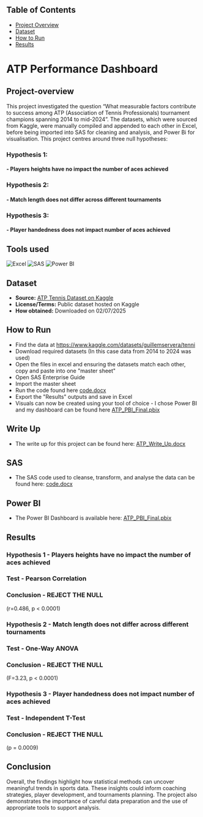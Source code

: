 ## Table of Contents
- [Project Overview](#project-overview)
- [Dataset](#dataset)
- [How to Run](#how-to-run)
- [Results](#results)

# ATP Performance Dashboard
## Project-overview
This project investigated the question “What measurable factors contribute to success among ATP (Association of Tennis Professionals) tournament champions spanning 2014 to mid-2024”. The datasets, which were sourced from Kaggle, were manually compiled and appended to each other in Excel, before being imported into SAS for cleaning and analysis, and Power Bi for visualisation.
This project centres around three null hypotheses: 

### Hypothesis 1:
#### - Players heights have no impact the number of aces achieved

### Hypothesis 2:
#### - Match length does not differ across different tournaments

### Hypothesis 3:
#### - Player handedness does not impact number of aces achieved

## Tools used
![Excel](https://img.shields.io/badge/Excel-Analysis-green)
![SAS](https://img.shields.io/badge/SAS-Analysis-blue)
![Power BI](https://img.shields.io/badge/Power%20BI-Dashboard-orange)

## Dataset
- **Source:** [ATP Tennis Dataset on Kaggle](https://www.kaggle.com/datasets/guillemservera/tennis)  
- **License/Terms:** Public dataset hosted on Kaggle  
- **How obtained:** Downloaded on 02/07/2025

## How to Run
- Find the data at https://www.kaggle.com/datasets/guillemservera/tenni
- Download required datasets (In this case data from 2014 to 2024 was used)
- Open the files in excel and ensuring the datasets match each other, copy and paste into one "master sheet"
- Open SAS Enterprise Guide
- Import the master sheet
- Run the code found here [code.docx](code/code.docx)
- Export the "Results" outputs and save in Excel
- Visuals can now be created using your tool of choice - I chose Power BI and my dashboard can be found here [ATP_PBI_Final.pbix](Dashboard/ATP_PBI.pbix)

## Write Up
- The write up for this project can be found here:
[ATP_Write_Up.docx](Docs/ATP_Write_Up.docx)
 
## SAS
- The SAS code used to cleanse, transform, and analyse the data can be found here:
[code.docx](code/code.docx)

## Power BI
- The Power BI Dashboard is available here:
[ATP_PBI_Final.pbix](Dashboard/ATP_PBI.pbix)

## Results
### Hypothesis 1 - Players heights have no impact the number of aces achieved
### Test - Pearson Correlation 
### Conclusion - REJECT THE NULL
(r=0.486, p < 0.0001)

### Hypothesis 2 - Match length does not differ across different tournaments
### Test - One-Way ANOVA
### Conclusion - REJECT THE NULL
(F=3.23, p < 0.0001)

### Hypothesis 3 - Player handedness does not impact number of aces achieved 
### Test - Independent T-Test
### Conclusion - REJECT THE NULL
(p = 0.0009)

## Conclusion
Overall, the findings highlight how statistical methods can uncover meaningful trends in sports data. These insights could inform coaching strategies, player development, and tournaments planning. The project also demonstrates the importance of careful data preparation and the use of appropriate tools to support analysis. 
